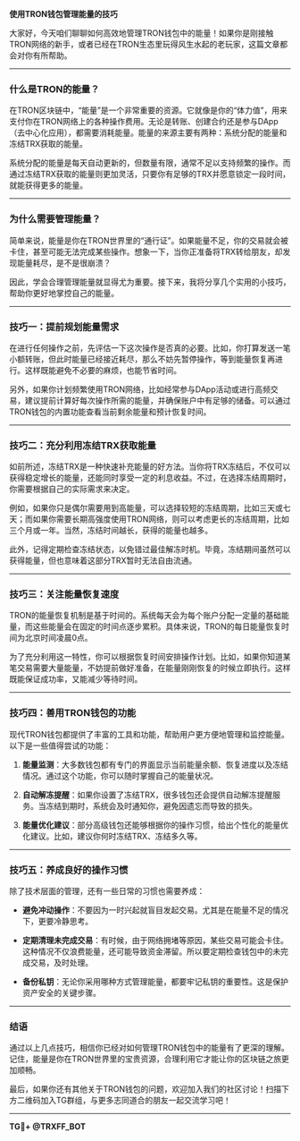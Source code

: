 **使用TRON钱包管理能量的技巧**

大家好，今天咱们聊聊如何高效地管理TRON钱包中的能量！如果你是刚接触TRON网络的新手，或者已经在TRON生态里玩得风生水起的老玩家，这篇文章都会对你有所帮助。

---

### **什么是TRON的能量？**

在TRON区块链中，“能量”是一个非常重要的资源。它就像是你的“体力值”，用来支付你在TRON网络上的各种操作费用。无论是转账、创建合约还是参与DApp（去中心化应用），都需要消耗能量。能量的来源主要有两种：系统分配的能量和冻结TRX获取的能量。

系统分配的能量是每天自动更新的，但数量有限，通常不足以支持频繁的操作。而通过冻结TRX获取的能量则更加灵活，只要你有足够的TRX并愿意锁定一段时间，就能获得更多的能量。

---

### **为什么需要管理能量？**

简单来说，能量是你在TRON世界里的“通行证”。如果能量不足，你的交易就会被卡住，甚至可能无法完成某些操作。想象一下，当你正准备将TRX转给朋友，却发现能量耗尽，是不是很崩溃？

因此，学会合理管理能量就显得尤为重要。接下来，我将分享几个实用的小技巧，帮助你更好地掌控自己的能量。

---

### **技巧一：提前规划能量需求**

在进行任何操作之前，先评估一下这次操作是否真的必要。比如，你打算发送一笔小额转账，但此时能量已经接近耗尽，那么不妨先暂停操作，等到能量恢复再进行。这样既能避免不必要的麻烦，也能节省时间。

另外，如果你计划频繁使用TRON网络，比如经常参与DApp活动或进行高频交易，建议提前计算好每次操作所需的能量，并确保账户中有足够的储备。可以通过TRON钱包的内置功能查看当前剩余能量和预计恢复时间。

---

### **技巧二：充分利用冻结TRX获取能量**

如前所述，冻结TRX是一种快速补充能量的好方法。当你将TRX冻结后，不仅可以获得稳定增长的能量，还能同时享受一定的利息收益。不过，在选择冻结周期时，你需要根据自己的实际需求来决定。

例如，如果你只是偶尔需要用到高能量，可以选择较短的冻结周期，比如三天或七天；而如果你需要长期高强度使用TRON网络，则可以考虑更长的冻结周期，比如三个月或一年。当然，冻结时间越长，获得的能量也越多。

此外，记得定期检查冻结状态，以免错过最佳解冻时机。毕竟，冻结期间虽然可以获得能量，但也意味着这部分TRX暂时无法自由流通。

---

### **技巧三：关注能量恢复速度**

TRON的能量恢复机制是基于时间的。系统每天会为每个账户分配一定量的基础能量，而这些能量会在固定的时间点逐步累积。具体来说，TRON的每日能量恢复时间为北京时间凌晨0点。

为了充分利用这一特性，你可以根据恢复时间安排操作计划。比如，如果你知道某笔交易需要大量能量，不妨提前做好准备，在能量刚刚恢复的时候立即执行。这样既能保证成功率，又能减少等待时间。

---

### **技巧四：善用TRON钱包的功能**

现代TRON钱包都提供了丰富的工具和功能，帮助用户更方便地管理和监控能量。以下是一些值得尝试的功能：

1. **能量监测**：大多数钱包都有专门的界面显示当前能量余额、恢复进度以及冻结情况。通过这个功能，你可以随时掌握自己的能量状况。
   
2. **自动解冻提醒**：如果你设置了冻结TRX，很多钱包还会提供自动解冻提醒服务。当冻结到期时，系统会及时通知你，避免因遗忘而导致的损失。

3. **能量优化建议**：部分高级钱包还能够根据你的操作习惯，给出个性化的能量优化建议。比如，建议你何时冻结TRX、冻结多久等。

---

### **技巧五：养成良好的操作习惯**

除了技术层面的管理，还有一些日常的习惯也需要养成：

- **避免冲动操作**：不要因为一时兴起就盲目发起交易。尤其是在能量不足的情况下，更要冷静思考。
  
- **定期清理未完成交易**：有时候，由于网络拥堵等原因，某些交易可能会卡住。这种情况不仅浪费能量，还可能导致资金滞留。所以要定期检查钱包中的未完成交易，及时处理。

- **备份私钥**：无论你采用哪种方式管理能量，都要牢记私钥的重要性。这是保护资产安全的关键步骤。

---

### **结语**

通过以上几点技巧，相信你已经对如何管理TRON钱包中的能量有了更深的理解。记住，能量是你在TRON世界里的宝贵资源，合理利用它才能让你的区块链之旅更加顺畅。

最后，如果你还有其他关于TRON钱包的问题，欢迎加入我们的社区讨论！扫描下方二维码加入TG群组，与更多志同道合的朋友一起交流学习吧！

---

**TG💪+ @TRXFF_BOT**